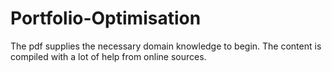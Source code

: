 # Portfolio-Optimisation
The pdf supplies the necessary domain knowledge to begin.
The content is compiled with a lot of help from online sources.

